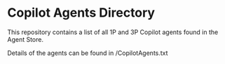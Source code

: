 # Copilot Agents Directory

This repository contains a list of all 1P and 3P Copilot agents found in the Agent Store.

Details of the agents can be found in /CopilotAgents.txt

